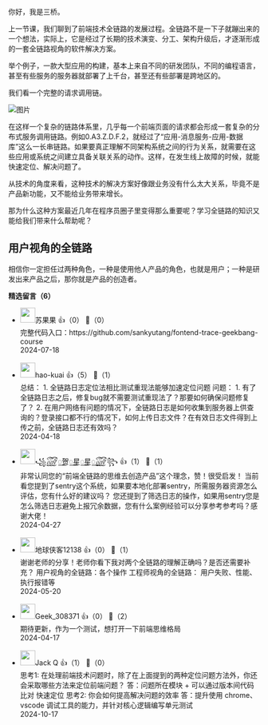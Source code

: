你好，我是三桥。

上一节课，我们聊到了前端技术全链路的发展过程。全链路不是一下子就蹦出来的一个想法，实际上，它是经过了长期的技术演变、分工、架构升级后，才逐渐形成的一套全链路视角的软件解决方案。

举个例子，一款大型应用的构建，基本上来自不同的研发团队，不同的编程语言，甚至有些服务的服务器就部署了上千台，甚至还有些部署是跨地区的。

我们看一个完整的请求调用链。

![图片](https://static001.geekbang.org/resource/image/48/58/488cf9ebd5bf6a9ca9d740d6b383ff58.png?wh=2772x1534)

在这样一个复杂的链路体系里，几乎每一个前端页面的请求都会形成一套复杂的分布式服务调用链路。例如0.A3.Z.D.F.2，就经过了“应用-消息服务-应用-数据库”这么一长串链路。如果要真正理解不同架构系统之间的行为关系，就需要在这些应用或系统之间建立具备关联关系的动作。这样，在发生线上故障的时候，就能快速定位、解决问题了。

从技术的角度来看，这种技术的解决方案好像跟业务没有什么太大关系，毕竟不是产品新功能，又不能给业务带来增长。

那为什么这种方案最近几年在程序员圈子里变得那么重要呢？学习全链路的知识又能给我们带来什么帮助呢？

## 用户视角的全链路

相信你一定担任过两种角色，一种是使用他人产品的角色，也就是用户；一种是研发出来产品之后，那你就是产品的创造者。
<div><strong>精选留言（6）</strong></div><ul>
<li><img src="https://static001.geekbang.org/account/avatar/00/2b/86/73/5190bbde.jpg" width="30px"><span>苏果果</span> 👍（0） 💬（0）<div>完整代码入口：https:&#47;&#47;github.com&#47;sankyutang&#47;fontend-trace-geekbang-course </div>2024-07-18</li><br/><li><img src="https://static001.geekbang.org/account/avatar/00/13/6a/22/527904b2.jpg" width="30px"><span>hao-kuai</span> 👍（5） 💬（1）<div>总结：
1. 全链路日志定位法相比测试重现法能够加速定位问题
问题：
1. 有了全链路日志之后，修复bug就不需要测试重现法了？那要如何确保问题修复了？
2. 在用户网络有问题的情况下，全链路日志是如何收集到服务器上供查询的？登录接口都不行的情况下，如何上传日志文件？在有效日志文件得到上传之前，全链路日志还有效吗？</div>2024-04-18</li><br/><li><img src="https://static001.geekbang.org/account/avatar/00/17/58/6c/a0153502.jpg" width="30px"><span>꧁꫞꯭贺꯭星꯭星꯭꫞꧂</span> 👍（1） 💬（1）<div>非常认同您的“前端全链路的思维去创造产品”这个理念，赞！很受启发！
当前看您提到了sentry这个系统，如果要本地化部署sentry，所需服务器资源怎么评估，您有什么好的建议吗？
您还提到了筛选日志的操作，如果用sentry您是怎么筛选日志避免上报冗余数据，您有什么案例经验可以分享参考参考吗？感谢大佬！</div>2024-04-27</li><br/><li><img src="https://static001.geekbang.org/account/avatar/00/15/36/3a/6dfd68fe.jpg" width="30px"><span>地球侠客12138</span> 👍（0） 💬（1）<div>谢谢老师的分享！老师你看下我对两个全链路的理解正确吗？是否还需要补充？
用户视角的全链路：各个操作
工程师视角的全链路： 用户失败、性能、执行报错等</div>2024-05-20</li><br/><li><img src="https://thirdwx.qlogo.cn/mmopen/vi_32/icaqVgZGr7nzJcafwiax0avDeJuAR63OoPqnibPTJSMaiaApT5AlMibUlSnhsUHjFNib08G9tGwxibiafKLF6da58W1OBQ/132" width="30px"><span>Geek_308371</span> 👍（0） 💬（2）<div>期待更新，作为一个测试，想打开一下前端思维格局</div>2024-04-17</li><br/><li><img src="https://static001.geekbang.org/account/avatar/00/11/b3/8e/1c564eb2.jpg" width="30px"><span>Jack Q</span> 👍（1） 💬（0）<div>思考1: 在处理前端技术问题时，除了在上面提到的两种定位问题方法外，你还会采取哪些方法来定位前端问题？
答：问题所在模块 + 可以通过版本间代码比对 快速定位
思考2: 你会如何提高解决问题的效率
答：提升使用 chrome、vscode 调试工具的能力，并针对核心逻辑编写单元测试</div>2024-10-17</li><br/>
</ul>